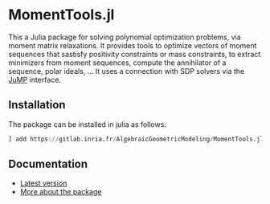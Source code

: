 # MomentTools.jl

This a Julia package for solving polynomial optimization problems, via moment matrix relaxations.
It provides tools to optimize vectors of moment sequences that sastisfy positivity constraints or mass constraints, to extract minimizers from moment sequences, compute the annihilator of a sequence, polar ideals, ...
It uses a connection with SDP solvers via the [JuMP](https://jump.dev/JuMP.jl/stable/) interface.



## Installation

The package can be installed in julia as follows:

```julia
] add https://gitlab.inria.fr/AlgebraicGeometricModeling/MomentTools.jl
```

## Documentation

 - [Latest version](http://www-sop.inria.fr/members/Bernard.Mourrain/software/MomentTools/)
 - [More about the package](http://www-sop.inria.fr/members/Bernard.Mourrain/software/MomentTools/package.html)

